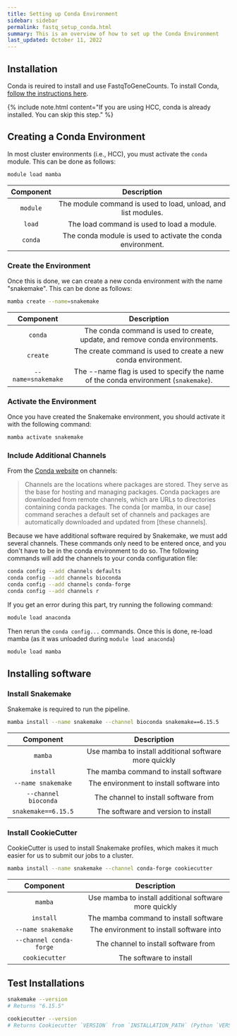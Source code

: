 ```yaml
---
title: Setting up Conda Environment
sidebar: sidebar
permalink: fastq_setup_conda.html
summary: This is an overview of how to set up the Conda Environment
last_updated: October 11, 2022
---
```


## Installation
Conda is reuired to install and use FastqToGeneCounts. To install Conda, [follow the instructions here](https://docs.conda.io/projects/conda/en/latest/user-guide/install/).

{% include note.html content="If you are using HCC, conda is already installed. You can skip this step." %}

## Creating a Conda Environment
In most cluster environments (i.e., HCC), you must activate the `conda` module. This can be done as follows:
```bash
module load mamba
```

| Component |                          Description                          | 
|:---------:|:-------------------------------------------------------------:|
| `module`  | The module command is used to load, unload, and list modules. |
|  `load`   |          The load command is used to load a module.           |
|  `conda`  |  The conda module is used to activate the conda environment.  |

### Create the Environment
Once this is done, we can create a new conda environment with the name "snakemake". This can be done as follows:
```bash
mamba create --name=snakemake
```

|     Component      |                                     Description                                     |
|:------------------:|:-----------------------------------------------------------------------------------:|
|      `conda`       |     The conda command is used to create, update, and remove conda environments.     |
|      `create`      |            The create command is used to create a new conda environment.            |
| `--name=snakemake` | The --name flag is used to specify the name of the conda environment (`snakemake`). |

### Activate the Environment
Once you have created the Snakemake environment, you should activate it with the following command:
```bash
mamba activate snakemake
```

### Include Additional Channels
From the [Conda website](https://conda.io/projects/conda/en/latest/user-guide/tasks/manage-channels.html) on channels:

> Channels are the locations where packages are stored. They serve as the base for hosting and managing packages. Conda packages are downloaded from remote channels, which are URLs to directories containing conda packages. The conda [or mamba, in our case] command seraches a default set of channels and packages are automatically downloaded and updated from [these channels]. 

Because we have additional software required by Snakemake, we must add several channels. These commands only need to be entered once, and you don't have to be in the conda environment to do so. The following commands will add the channels to your conda configuration file:
```bash
conda config --add channels defaults
conda config --add channels bioconda
conda config --add channels conda-forge
conda config --add channels r
```

If you get an error during this part, try running the following command:
```bash
module load anaconda
```

Then rerun the `conda config...` commands. Once this is done, re-load mamba (as it was unloaded during `module load anaconda`)
```bash
module load mamba
```

## Installing software
### Install Snakemake
Snakemake is required to run the pipeline.
```bash
mamba install --name snakemake --channel bioconda snakemake==6.15.5
```

|      Component       |                      Description                      |
|:--------------------:|:-----------------------------------------------------:|
|       `mamba`        | Use mamba to install additional software more quickly |
|      `install`       |         The mamba command to install software         |
|  `--name snakemake`  |       The environment to install software into        |
| `--channel bioconda` |         The channel to install software from          |
| `snakemake==6.15.5`  |          The software and version to install          |

### Install CookieCutter
CookieCutter is used to install Snakemake profiles, which makes it much easier for us to submit our jobs to a cluster.
```bash
mamba install --name snakemake --channel conda-forge cookiecutter
```

|        Component        |                      Description                      |
|:-----------------------:|:-----------------------------------------------------:|
|         `mamba`         | Use mamba to install additional software more quickly |
|        `install`        |         The mamba command to install software         |
|   `--name snakemake`    |       The environment to install software into        |
| `--channel conda-forge` |         The channel to install software from          |
|     `cookiecutter`      |                The software to install                |

## Test Installations
```bash
snakemake --version
# Returns "6.15.5"

cookiecutter --version
# Returns Cookiecutter `VERSION` from `INSTALLATION_PATH` (Python `VERSION`)
```
